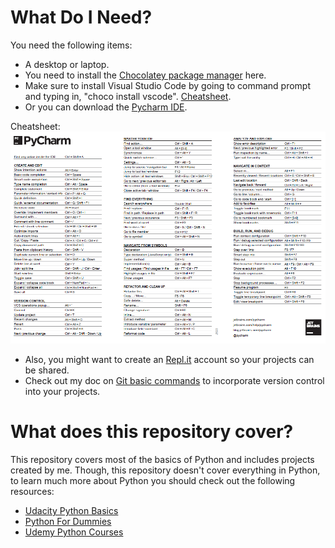 # What Do I Need?
You need the following items:
* A desktop or laptop.
* You need to install the [Chocolatey package manager](https://chocolatey.org/docs/installation) here.
* Make sure to install Visual Studio Code by going to command prompt and typing in, "choco install vscode". [Cheatsheet](https://code.visualstudio.com/shortcuts/keyboard-shortcuts-windows.pdf). 
* Or you can download the [Pycharm IDE](https://www.jetbrains.com/pycharm/download/#section=windows).

Cheatsheet:
![1](https://github.com/BOLTZZ/Python/blob/master/PyCharm_Cheatsheet.PNG)
* Also, you might want to create an [Repl.it](https://repl.it/login?goto=%2Fhome) account so your projects can be shared.
* Check out my doc on [Git basic commands](https://github.com/BOLTZZ/Java/blob/master/GitBasicCommands.MD) to incorporate version control into your projects.
# What does this repository cover?
This repository covers most of the basics of Python and includes projects created by me. Though, this repository doesn't cover everything in Python, to learn much more about Python you should check out the following resources:
* [Udacity Python Basics](https://www.udacity.com/course/introduction-to-python--ud1110)
* [Python For Dummies](https://www.amazon.com/Python-Dummies-Stef-Maruch/dp/0471778648/ref=asc_df_0471778648/?tag=hyprod-20&linkCode=df0&hvadid=266029226349&hvpos=1o1&hvnetw=g&hvrand=640924835102902040&hvpone=&hvptwo=&hvqmt=&hvdev=c&hvdvcmdl=&hvlocint=&hvlocphy=9032951&hvtargid=pla-435617815641&psc=1)
* [Udemy Python Courses](https://www.udemy.com/topic/python/)

